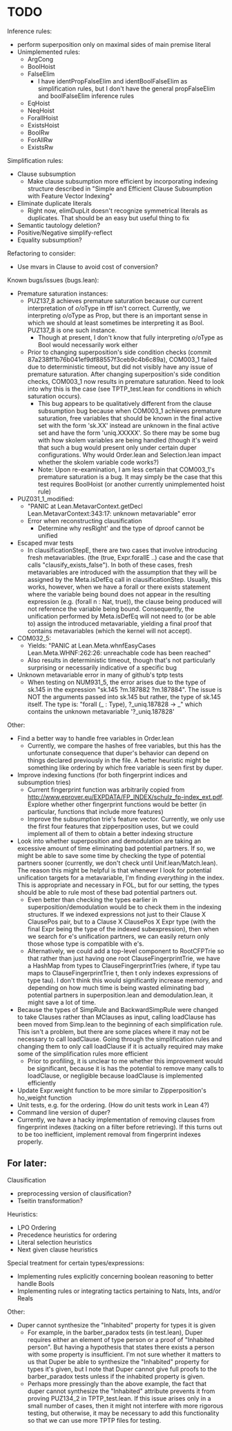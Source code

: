 # TODO

Inference rules:
- perform superposition only on maximal sides of main premise literal
- Unimplemented rules:
  - ArgCong
  - BoolHoist
  - FalseElim
    - I have identPropFalseElim and identBoolFalseElim as simplification rules, but I don't have the general
      propFalseElim and boolFalseElim inference rules
  - EqHoist
  - NeqHoist
  - ForallHoist
  - ExistsHoist
  - BoolRw
  - ForAllRw
  - ExistsRw

Simplification rules:
- Clause subsumption
  - Make clause subsumption more efficient by incorporating indexing structure described in
    "Simple and Efficient Clause Subsumption with Feature Vector Indexing"
- Eliminate duplicate literals
  - Right now, elimDupLit doesn't recognize symmetrical literals as duplicates. That should be an easy but useful thing to fix
- Semantic tautology deletion?
- Positive/Negative simplify-reflect
- Equality subsumption?

Refactoring to consider:
- Use mvars in Clause to avoid cost of conversion?

Known bugs/issues (bugs.lean):
- Premature saturation instances:
  - PUZ137_8 achieves premature saturation because our current interpretation of $o/$oType in tff isn't correct. Currently, we interpreting $o/$oType
    as Prop, but there is an important sense in which we should at least sometimes be interpreting it as Bool. PUZ137_8 is one such instance.
    - Though at present, I don't know that fully interpreting $o/$oType as Bool would necessarily work either
  - Prior to changing superposition's side condition checks (commit 87a238ff1b76b041ef9df88557f3ceb9c4b6c89a), COM003_1 failed due to deterministic
    timeout, but did not visibly have any issue of premature saturation. After changing superposition's side condition checks, COM003_1 now results
    in premature saturation. Need to look into why this is the case (see TPTP_test.lean for conditions in which saturation occurs).
    - This bug appears to be qualitatively different from the clause subsumption bug because when COM003_1 achieves premature saturation, free variables
      that should be known in the final active set with the form 'sk.XX' instead are unknown in the final active set and have the form 'uniq.XXXXX'. So
      there may be some bug with how skolem variables are being handled (though it's weird that such a bug would present only under certain duper
      configurations. Why would Order.lean and Selection.lean impact whether the skolem variable code works?)
    - Note: Upon re-examination, I am less certain that COM003_1's premature saturation is a bug. It may simply be the case that this test requires
      BoolHoist (or another currently unimplemented hoist rule)
- PUZ031_1_modified:
  - "PANIC at Lean.MetavarContext.getDecl Lean.MetavarContext:343:17: unknown metavariable" error
  - Error when reconstructing clausification
    - Determine why resRight' and the type of dproof cannot be unified
- Escaped mvar tests
  - In clausificationStepE, there are two cases that involve introducing fresh metavariables. (the (true, Expr.forallE ..) case and the case that
    calls "clausify_exists_false"). In both of these cases, fresh metavariables are introduced with the assumption that they will be assigned
    by the Meta.isDefEq call in clausificationStep. Usually, this works, however, when we have a forall or there exists statement where the variable
    being bound does not appear in the resulting expression (e.g. (forall n : Nat, true)), the clause being produced will not reference the variable
    being bound. Consequently, the unification performed by Meta.isDefEq will not need to (or be able to) assign the introduced metavariable, yielding
    a final proof that contains metavariables (which the kernel will not accept).
- COM032_5:
  - Yields: "PANIC at Lean.Meta.whnfEasyCases Lean.Meta.WHNF:262:26: unreachable code has been reached"
  - Also results in deterministic timeout, though that's not particularly surprising or necessarily indicative of a specific bug
- Unknown metavariable error in many of github's tptp tests
  - When testing on NUM931_5, the error arises due to the type of sk.145 in the expression "sk.145 ?m.187882 ?m.187884".
    The issue is NOT the arguments passed into sk.145 but rather, the type of sk.145 itself. The type is:
    "forall (_ : Type), ?_uniq.187828 -> _" which contains the unknown metavariable '?_uniq.187828'

Other:
- Find a better way to handle free variables in Order.lean
  - Currently, we compare the hashes of free variables, but this has the unfortunate consequence that duper's behavior can depend on things declared
    previously in the file. A better heuristic might be something like ordering by which free variable is seen first by duper.
- Improve indexing functions (for both fingerprint indices and subsumption tries)
  - Current fingerprint function was arbitrarily copied from http://www.eprover.eu/EXPDATA/FP_INDEX/schulz_fp-index_ext.pdf. Explore whether other
    fingerprint functions would be better (in particular, functions that include more features)
  - Improve the subsumption trie's feature vector. Currently, we only use the first four features that zipperposition uses, but we could implement
    all of them to obtain a better indexing structure
- Look into whether superposition and demodulation are taking an excessive amount of time eliminating bad potential partners. If so, we might be
  able to save some time by checking the type of potential partners sooner (currently, we don't check until Unif.lean/Match.lean). The reason this
  might be helpful is that whenever I look for potential unification targets for a metavariable, I'm finding *everything* in the index. This is
  appropriate and necessary in FOL, but for our setting, the types should be able to rule most of these bad potential partners out.
  - Even better than checking the types earlier in superposition/demodulation would be to check them in the indexing structures. If we indexed
    expressions not just to their Clause X ClausePos pair, but to a Clause X ClausePos X Expr type (with the final Expr being the type of the
    indexed subexpression), then when we search for e's unification partners, we can easily return only those whose type is compatible with e's.
  - Alternatively, we could add a top-level component to RootCFPTrie so that rather than just having one root ClauseFingerprintTrie, we have a
    HashMap from types to ClauseFingerprintTries (where, if type tau maps to ClauseFingerprintTrie t, then t only indexes expressions of type tau).
    I don't think this would significantly increase memory, and depending on how much time is being wasted eliminating bad potential partners in
    superposition.lean and demodulation.lean, it might save a lot of time.
- Because the types of SimpRule and BackwardSimpRule were changed to take Clauses rather than MClauses as input, calling loadClause has
  been moved from Simp.lean to the beginning of each simplification rule. This isn't a problem, but there are some places where it may not
  be necessary to call loadClause. Going through the simplification rules and changing them to only call loadClause if it is actually required
  may make some of the simplification rules more efficient
  - Prior to profiling, it is unclear to me whether this improvement would be significant, because it is has the potential to remove many
    calls to loadClause, or negligible because loadClause is implemented efficiently
- Update Expr.weight function to be more similar to Zipperposition's ho_weight function
- Unit tests, e.g. for the ordering. (How do unit tests work in Lean 4?)
- Command line version of duper?
- Currently, we have a hacky implementation of removing clauses from fingerprint indexes (tacking on a filter before retrieving). If this turns out to be
  too inefficient, implement removal from fingerprint indexes properly.

## For later:

Clausification
- preprocessing version of clausification?
- Tseitin transformation?

Heuristics:
- LPO Ordering
- Precedence heuristics for ordering
- Literal selection heuristics
- Next given clause heuristics

Special treatment for certain types/expressions:
- Implementing rules explicitly concerning boolean reasoning to better handle Bools
- Implementing rules or integrating tactics pertaining to Nats, Ints, and/or Reals

Other:
- Duper cannot synthesize the "Inhabited" property for types it is given 
    - For example, in the barber_paradox tests (in test.lean), Duper requires either an element of type person or a proof of "Inhabited person". But having a
      hypothesis that states there exists a person with some property is insufficient. I'm not sure whether it matters to us that Duper be able to synthesize
      the "Inhabited" property for types it's given, but I note that Duper cannot give full proofs to the barber_paradox tests unless if the inhabited property
      is given.
    - Perhaps more pressingly than the above example, the fact that duper cannot synthesize the "Inhabited" attribute prevents it from proving PUZ134_2 in TPTP_test.lean.
      If this issue arises only in a small number of cases, then it might not interfere with more rigorous testing, but otherwise, it may be necessary to add this
      functionality so that we can use more TPTP files for testing.
